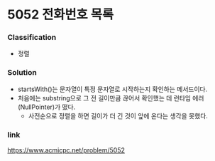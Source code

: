 # 5052 전화번호 목록

### Classification
* 정렬

### Solution
- startsWith()는 문자열이 특정 문자열로 시작하는지 확인하는 메서드이다.
- 처음에는 substring으로 그 전 길이만큼 끊어서 확인했는 데 런타임 에러(NullPointer)가 떴다.
    - 사전순으로 정렬을 하면 길이가 더 긴 것이 앞에 온다는 생각을 못했다.

### link
https://www.acmicpc.net/problem/5052
